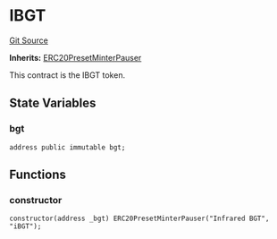 # IBGT
[Git Source](https://github.com-infrared/infrared-dao/infrared-mono-repo/blob/1a33f96723b9edc4ba92aebe8d11b7108d5353c3/src/core/IBGT.sol)

**Inherits:**
[ERC20PresetMinterPauser](/src/vendors/ERC20PresetMinterPauser.sol/contract.ERC20PresetMinterPauser.md)

This contract is the IBGT token.


## State Variables
### bgt

```solidity
address public immutable bgt;
```


## Functions
### constructor


```solidity
constructor(address _bgt) ERC20PresetMinterPauser("Infrared BGT", "iBGT");
```

